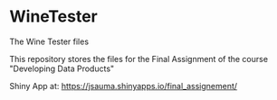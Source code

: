 # WineTester
The Wine Tester files

This repository stores the files for the Final Assignment of the course "Developing Data Products"

Shiny App at: https://jsauma.shinyapps.io/final_assignement/
